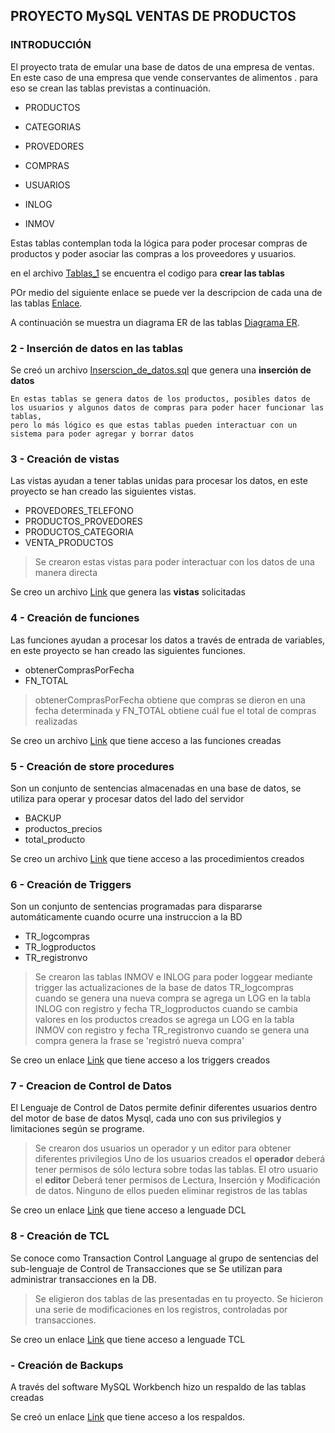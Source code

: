## PROYECTO MySQL VENTAS DE PRODUCTOS
### INTRODUCCIÓN

El proyecto trata de emular una base de datos de una empresa de ventas. En este caso de una empresa que vende conservantes de alimentos .
para eso se crean las tablas previstas a continuación.  


+ PRODUCTOS
+ CATEGORIAS
+ PROVEDORES
+ COMPRAS
+ USUARIOS

+ INLOG 
+ INMOV


Estas tablas contemplan toda la lógica para poder procesar compras de productos y poder asociar las compras a los proveedores y usuarios.

en el archivo [Tablas_1](https://github.com/marcosgb22/SQL_Proyecto_ventas/blob/main/1_Tablas.sql "Tablas")  se encuentra el codigo para **crear las tablas**

POr medio del siguiente enlace se puede ver la descripcion de cada una de las tablas [Enlace](https://github.com/marcosgb22/SQL_Proyecto_ventas/blob/main/archivos/descripcion_de_tablas.pdf "Descripcion").


A continuación se muestra un diagrama ER de las tablas [Diagrama ER](https://github.com/marcosgb22/SQL_Proyecto_ventas/blob/main/archivos/2022-12-16%20202021.png "Tablas").



### 2 - Inserción de datos en las tablas

Se creó un archivo [Inserscion_de_datos.sql]( https://github.com/marcosgb22/SQL_Proyecto_ventas/blob/main/2_Inserciones_de_datos.sql ) que genera una **inserción de datos** 

```
En estas tablas se genera datos de los productos, posibles datos de los usuarios y algunos datos de compras para poder hacer funcionar las tablas,
pero lo más lógico es que estas tablas pueden interactuar con un sistema para poder agregar y borrar datos  
```

### 3 - Creación de vistas

Las vistas ayudan a tener tablas unidas para procesar los datos, en este proyecto se han creado las siguientes vistas.


+ PROVEDORES_TELEFONO
+ PRODUCTOS_PROVEDORES
+ PRODUCTOS_CATEGORIA
+ VENTA_PRODUCTOS


>Se crearon estas vistas para poder interactuar con los datos de una manera directa

Se creo un archivo [Link](https://github.com/marcosgb22/SQL_Proyecto_ventas/blob/main/3_Vistas.sql)  que genera las **vistas** solicitadas  
 

### 4 - Creación de funciones

Las funciones ayudan a procesar los datos a través de entrada de variables, en este proyecto se han creado las siguientes funciones.


+ obtenerComprasPorFecha
+ FN_TOTAL



>obtenerComprasPorFecha obtiene que compras se dieron en una fecha determinada y 
>FN_TOTAL obtiene cuál fue el total de compras realizadas

Se creo un archivo [Link](https://github.com/marcosgb22/SQL_Proyecto_ventas/blob/main/4_Funciones.sql)  que tiene acceso a las funciones creadas


### 5 - Creación de store procedures

Son un conjunto de sentencias almacenadas en una base de datos, se utiliza para operar y procesar datos del lado del servidor


+ BACKUP
+ productos_precios
+ total_producto


Se creo un archivo [Link](https://github.com/marcosgb22/SQL_Proyecto_ventas/blob/main/5_Procedimientos.sql)  que tiene acceso a las procedimientos creados

### 6 - Creación de Triggers

Son un conjunto de sentencias programadas para dispararse automáticamente cuando ocurre una instruccion a la BD


+ TR_logcompras
+ TR_logproductos
+ TR_registronvo


> Se crearon las tablas INMOV e INLOG para poder loggear mediante trigger las actualizaciones de la base de datos
> TR_logcompras cuando se genera una nueva compra se agrega un LOG en la tabla INLOG con registro y fecha
> TR_logproductos cuando se cambia valores en los productos creados se agrega un LOG en la tabla INMOV con registro y fecha
> TR_registronvo cuando se genera una compra genera la frase se 'registró nueva compra'


Se creo un enlace [Link](https://github.com/marcosgb22/SQL_Proyecto_ventas/blob/main/6_Triggers.sql)  que tiene acceso a los triggers creados

### 7 - Creacion de Control de Datos

El Lenguaje de Control de Datos permite definir diferentes usuarios dentro del motor de base de datos Mysql,
cada uno con sus privilegios y limitaciones según se programe.

> Se crearon dos usuarios un operador y un editor para obtener diferentes privilegios
> Uno de los usuarios creados el **operador** deberá tener permisos de sólo lectura sobre todas las tablas.
> El otro usuario el **editor** Deberá tener permisos de Lectura, Inserción y Modificación de datos.
> Ninguno de ellos pueden eliminar registros de las tablas


Se creo un enlace [Link](https://github.com/marcosgb22/SQL_Proyecto_ventas/blob/main/7_DCL.sql)  que tiene acceso a lenguade DCL


### 8 - Creación de TCL

Se conoce como Transaction Control Language al grupo de sentencias del sub-lenguaje de Control de Transacciones que se
Se utilizan para administrar transacciones en la DB.

>Se eligieron dos tablas de las presentadas en tu proyecto. Se hicieron una serie de modificaciones en los
>registros, controladas por transacciones.

Se creo un enlace [Link](https://github.com/marcosgb22/SQL_Proyecto_ventas/blob/main/8_TCL.sql)  que tiene acceso a lenguade TCL

### - Creación de Backups


A través del software MySQL Workbench hizo un respaldo de las tablas creadas


Se creó un enlace [Link](https://github.com/marcosgb22/SQL_Proyecto_ventas/tree/main/respaldo)  que tiene acceso a los respaldos.